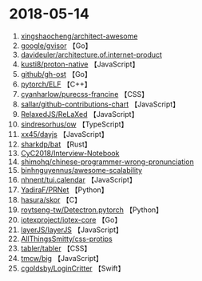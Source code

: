 # 2018-05-14

1. [xingshaocheng/architect-awesome](https://github.com/xingshaocheng/architect-awesome) 
2. [google/gvisor](https://github.com/google/gvisor) 【Go】
3. [davideuler/architecture.of.internet-product](https://github.com/davideuler/architecture.of.internet-product) 
4. [kusti8/proton-native](https://github.com/kusti8/proton-native) 【JavaScript】
5. [github/gh-ost](https://github.com/github/gh-ost) 【Go】
6. [pytorch/ELF](https://github.com/pytorch/ELF) 【C++】
7. [cyanharlow/purecss-francine](https://github.com/cyanharlow/purecss-francine) 【CSS】
8. [sallar/github-contributions-chart](https://github.com/sallar/github-contributions-chart) 【JavaScript】
9. [RelaxedJS/ReLaXed](https://github.com/RelaxedJS/ReLaXed) 【JavaScript】
10. [sindresorhus/ow](https://github.com/sindresorhus/ow) 【TypeScript】
11. [xx45/dayjs](https://github.com/xx45/dayjs) 【JavaScript】
12. [sharkdp/bat](https://github.com/sharkdp/bat) 【Rust】
13. [CyC2018/Interview-Notebook](https://github.com/CyC2018/Interview-Notebook) 
14. [shimohq/chinese-programmer-wrong-pronunciation](https://github.com/shimohq/chinese-programmer-wrong-pronunciation) 
15. [binhnguyennus/awesome-scalability](https://github.com/binhnguyennus/awesome-scalability) 
16. [nhnent/tui.calendar](https://github.com/nhnent/tui.calendar) 【JavaScript】
17. [YadiraF/PRNet](https://github.com/YadiraF/PRNet) 【Python】
18. [hasura/skor](https://github.com/hasura/skor) 【C】
19. [roytseng-tw/Detectron.pytorch](https://github.com/roytseng-tw/Detectron.pytorch) 【Python】
20. [iotexproject/iotex-core](https://github.com/iotexproject/iotex-core) 【Go】
21. [layerJS/layerJS](https://github.com/layerJS/layerJS) 【JavaScript】
22. [AllThingsSmitty/css-protips](https://github.com/AllThingsSmitty/css-protips) 
23. [tabler/tabler](https://github.com/tabler/tabler) 【CSS】
24. [tmcw/big](https://github.com/tmcw/big) 【JavaScript】
25. [cgoldsby/LoginCritter](https://github.com/cgoldsby/LoginCritter) 【Swift】
